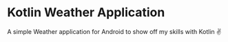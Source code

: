 # Kotlin Weather Application

A simple Weather application for Android to show off my skills with Kotlin ✌️
